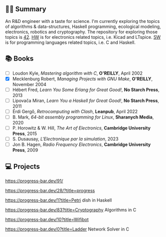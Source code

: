 ## :technologist: Summary 

An R&D engineer with a taste for science. I'm currently exploring the topics of algorithms & data-structures, Haskell programming, ecological modeling, electronics, robotics and cryptography. The repository for exploring those topics is [42](https://github.com/nimisbert/42). [HW](https://github.com/nimisbert/42/tree/main/HW) is for electronics related topics, i.e. Kicad and LTspice. [SW](https://github.com/nimisbert/42/tree/main/SW) is for programming languages related topics, i.e. C and Haskell.

## :books: Books

- [ ] Loudon Kyle, _Mastering algorithm with C_, __O'REILLY__, April 2002
- [X] Mecklenburg Robert, _Managing Projects with GNU Make_, __O'REILLY__, November 2004
- [ ] Hébert Fred, _Learn You Some Erlang for Great Good!_, __No Starch Press__, 2013
- [ ] Lipovača Miran, _Learn You a Haskell for Great Good!_, __No Starch Press__, 2011
- [ ] Érdi Gergő, _Retrocomputing with Clash_, __Leanpub__, April 2022
- [ ] B. Mark, _64-bit assembly programming for Linux_, __Sharanych Media__, 2020
- [ ] P. Horowitz & W. Hill, _The Art of Electronics_, __Cambridge University Press__, 2015
- [ ] S. Dusausay, _L'Electronique par la simulation_, 2023
- [ ] Jon B. Hagen, _Radio Frequency Electronics_, __Cambridge University Press__, 2009

## :computer: Projects

https://progress-bar.dev/91/

https://progress-bar.dev/28/?title=progress

https://progress-bar.dev/1?title=Petri dish in Haskell

https://progress-bar.dev/83?title=Cryptography Algorithms in C

https://progress-bar.dev/10?title=Wifibot

https://progress-bar.dev/0?title=Ladder Network Solver in C
